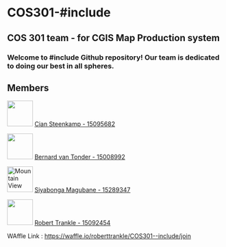 # COS301-#include
## COS 301 team - for CGIS Map Production system
### Welcome to #include Github repository! Our team is dedicated to doing our best in all spheres.


## **Members**

 <img src="https://avatars2.githubusercontent.com/u/25703517?v=3&s=400" width="60"> [Cian Steenkamp - 15095682](https://github.com/ciansteenkamp96)<br />
 
 <img src="http://i63.tinypic.com/10dsgv7.jpg" width="60"> [Bernard van Tonder - 15008992](https://github.com/bernardvt)<br />
 


<img src="https://avatars0.githubusercontent.com/u/25740398?v=3&u=e9818fe169350ae41ac93a6c970e6611ccd5607d&s=400" alt="Mountain View" width="60">  [Siyabonga Magubane - 15289347](https://github.com/siyabongamagubane)<br />

<img src="https://camo.githubusercontent.com/e91f21e367530a227cdedf1885b77c37928d933e/68747470733a2f2f6d656469612e6c6963646e2e636f6d2f6d70722f6d70722f736872696e6b6e705f3430305f3430302f41414541415141414141414141413066414141414a44466c5a546b7a4e44646c4c5459354d5467744e474977597930355a544e6b4c5449795954686c5a4467304d6d493459512e6a7067" width="60"> [Robert Trankle - 15092454](https://github.com/roberttrankle)<br />

WAffle Link : https://waffle.io/roberttrankle/COS301--include/join

